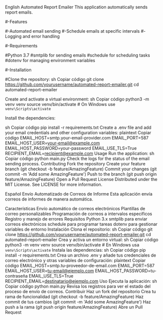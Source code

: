 English
Automated Report Emailer
This application automatically sends report emails.

#-Features

#-Automated email sending
#-Schedule emails at specific intervals
#-Logging and error handling

#-Requirements

#Python 3.7
#smtplib for sending emails
#schedule for scheduling tasks
#dotenv for managing environment variables

#-Installation

#Clone the repository:
sh
Copiar código
git clone https://github.com/yourusername/automated-report-emailer.git
cd automated-report-emailer

Create and activate a virtual environment:
sh
Copiar código
python3 -m venv venv
source venv/bin/activate  # On Windows use `venv\Scripts\activate`

Install the dependencies:

sh
Copiar código
pip install -r requirements.txt
Create a .env file and add your email credentials and other configuration variables:
plaintext
Copiar código
EMAIL_HOST=smtp.your-email-provider.com
EMAIL_PORT=587
EMAIL_HOST_USER=your-email@example.com
EMAIL_HOST_PASSWORD=your-password
EMAIL_USE_TLS=True
RECIPIENT_EMAIL=recipient@example.com
Usage
Run the application:
sh
Copiar código
python main.py
Check the logs for the status of the email sending process.
Contributing
Fork the repository
Create your feature branch (git checkout -b feature/AmazingFeature)
Commit your changes (git commit -m 'Add some AmazingFeature')
Push to the branch (git push origin feature/AmazingFeature)
Open a Pull Request
License
Distributed under the MIT License. See LICENSE for more information.

Español
Envío Automatizado de Correos de Informe
Esta aplicación envía correos de informes de manera automática.

Características
Envío automático de correos electrónicos
Plantillas de correo personalizables
Programación de correos a intervalos específicos
Registro y manejo de errores
Requisitos
Python 3.x
smtplib para enviar correos electrónicos
schedule para programar tareas
dotenv para gestionar variables de entorno
Instalación
Clona el repositorio:
sh
Copiar código
git clone https://github.com/yourusername/automated-report-emailer.git
cd automated-report-emailer
Crea y activa un entorno virtual:
sh
Copiar código
python3 -m venv venv
source venv/bin/activate  # En Windows usa `venv\Scripts\activate`
Instala las dependencias:
sh
Copiar código
pip install -r requirements.txt
Crea un archivo .env y añade tus credenciales de correo electrónico y otras variables de configuración:
plaintext
Copiar código
EMAIL_HOST=smtp.tu-proveedor-de-email.com
EMAIL_PORT=587
EMAIL_HOST_USER=tu-email@ejemplo.com
EMAIL_HOST_PASSWORD=tu-contraseña
EMAIL_USE_TLS=True
RECIPIENT_EMAIL=destinatario@ejemplo.com
Uso
Ejecuta la aplicación:
sh
Copiar código
python main.py
Revisa los registros para ver el estado del proceso de envío de correos.
Contribuir
Haz un fork del repositorio
Crea tu rama de funcionalidad (git checkout -b feature/AmazingFeature)
Haz commit de tus cambios (git commit -m 'Add some AmazingFeature')
Haz push a la rama (git push origin feature/AmazingFeature)
Abre un Pull Request
